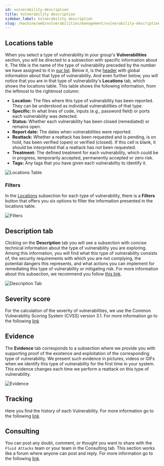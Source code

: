 ```yaml
---
id: vulnerability-description
title: Vulnerability description
sidebar_label: Vulnerability description
slug: /machine/web/vulnerabilities/management/vulnerability-description
---
```


## Locations table

When you select a type of
vulnerability in your group's
**Vulnerabilities** section,
you will be directed to a
subsection with specific
information about it.
The title is the name of the
type of vulnerability preceded
by the number we have assigned
to it in [our list](/criteria/vulnerabilities/).
Below it,
is the [header](/machine/web/vulnerabilities/management)
with global information about
that type of vulnerability.
And even further below,
you will notice that you are
in that type of vulnerability's
**Locations** tab,
which shows the locations table.
This table shows the
following information,
from the leftmost to the
rightmost column:

- **Location:**
  The files where
  this type of vulnerability
  has been reported.
  They can be understood as
  individual vulnerabilities
  of that type.
- **Specific:**
  In what
  lines of code,
  inputs (e.g.,
  password field)
  or ports each
  vulnerability was
  detected.
- **Status:**
  Whether each
  vulnerability has been
  closed (remediated) or
  remains open.
- **Report date:**
  The dates when
  vulnerabilities were reported.
- **Reattack:**
  Whether a
  reattack has been requested
  and is pending,
  is on hold,
  has been verified (open)
  or verified (closed).
  If this cell is blank,
  it should be interpreted
  that a reattack has not
  been requested.
- **Treatment:**
  The defined treatment
  for each vulnerability,
  which could be in progress,
  temporarily accepted,
  permanently accepted or
  zero risk.
- **Tags:**
  Any tags that you
  have given each vulnerability
  to identify it.

![Locations Table](https://res.cloudinary.com/fluid-attacks/image/upload/v1650475502/docs/web/vulnerabilities/management/vuln_description_locations_table.png)

### Filters

In the
[Locations](/machine/web/vulnerabilities/management/vulnerability-description#locations-table)
subsection for each
type of vulnerability,
there is a **Filters**
button that offers you
six options to filter
the information presented
in the locations table.

![Filters](https://res.cloudinary.com/fluid-attacks/image/upload/v1650475908/docs/web/vulnerabilities/management/vuln_description_loc_filters.png)

## Description tab

Clicking on the **Description**
tab you will see a subsection
with concise technical
information about the type of
vulnerability you are exploring.
Among this information,
you will find what this type
of vulnerability consists of,
the security requirements with
which you are not complying,
the potential dangers this
represents,
and what actions you can
implement for remediating
this type of vulnerability
or mitigating risk.
For more information about
this subsection,
we recommend you follow
[this link](/machine/web/vulnerabilities/new-vulnerability-types/new-vuln-description).

![Description Tab](https://res.cloudinary.com/fluid-attacks/image/upload/v1650476288/docs/web/vulnerabilities/management/vuln_description_tab.png)

## Severity score

For the calculation of the
severity of vulnerabilities,
we use the Common Vulnerability
Scoring System (CVSS) version 3.1.
For more information go to the
following [link](/machine/web/vulnerabilities/new-vulnerability-types/new-vuln-severity/)

## Evidence

The **Evidence** tab corresponds
to a subsection where we provide
you with supporting proof of the
existence and exploitation of
the corresponding type of
vulnerability.
We present such evidence in pictures,
videos or GIFs when we identify
this type of vulnerability for
the first time in your system.
This evidence changes each time
we perform a reattack on this
type of vulnerability.

![Evidence](https://res.cloudinary.com/fluid-attacks/image/upload/v1650476546/docs/web/vulnerabilities/management/vuln_description_evidence.png)

## Tracking

Here you find the history
of each Vulnerability.
For more information go
to the following
[link](/machine/web/vulnerabilities/management/tracking/).

## Consulting

You can post
any doubt,
comment,
or thought you
want to share with the
`Fluid Attacks` team or
your team in the
Consulting tab.
This section works like
a forum where anyone
can post and reply.
For more information
go to the following
[link](/squad/consulting/).
